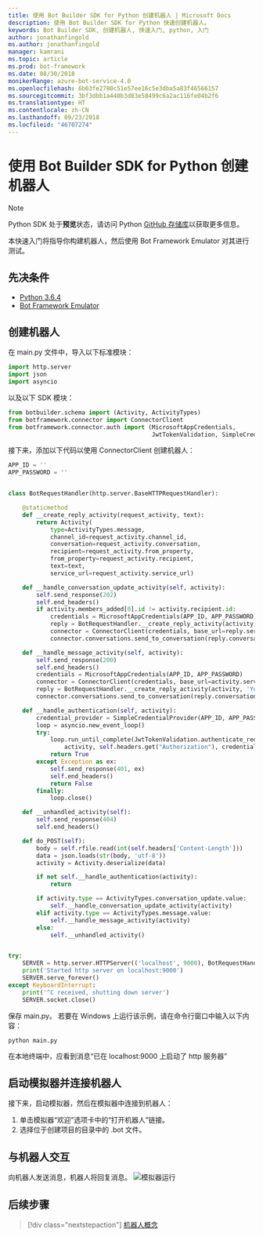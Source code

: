 ```yaml
---
title: 使用 Bot Builder SDK for Python 创建机器人 | Microsoft Docs
description: 使用 Bot Builder SDK for Python 快速创建机器人。
keywords: Bot Builder SDK, 创建机器人, 快速入门, python, 入门
author: jonathanfingold
ms.author: jonathanfingold
manager: kamrani
ms.topic: article
ms.prod: bot-framework
ms.date: 08/30/2018
monikerRange: azure-bot-service-4.0
ms.openlocfilehash: 6b63fe2780c51e57ee16c5e3dba5a83f46566157
ms.sourcegitcommit: 3bf3dbb1a440b3d83e58499c6a2ac116fe04b2f6
ms.translationtype: HT
ms.contentlocale: zh-CN
ms.lasthandoff: 09/23/2018
ms.locfileid: "46707274"
---
```

# <a name="create-a-bot-with-the-bot-builder-sdk-for-python"></a>使用 Bot Builder SDK for Python 创建机器人

>[!NOTE] 
> Python SDK 处于**预览**状态，请访问 Python [GitHub 存储库](https://github.com/Microsoft/botbuilder-python)以获取更多信息。 

本快速入门将指导你构建机器人，然后使用 Bot Framework Emulator 对其进行测试。 

## <a name="pre-requisite"></a>先决条件
- [Python 3.6.4](https://www.python.org/downloads/) 
- [Bot Framework Emulator](https://github.com/Microsoft/BotFramework-Emulator/releases)

## <a name="create-a-bot"></a>创建机器人
在 main.py 文件中，导入以下标准模块：

```python
import http.server
import json
import asyncio
```

以及以下 SDK 模块：
```python
from botbuilder.schema import (Activity, ActivityTypes)
from botframework.connector import ConnectorClient
from botframework.connector.auth import (MicrosoftAppCredentials,
                                         JwtTokenValidation, SimpleCredentialProvider)
```
接下来，添加以下代码以使用 ConnectorClient 创建机器人：
```python
APP_ID = ''
APP_PASSWORD = ''


class BotRequestHandler(http.server.BaseHTTPRequestHandler):

    @staticmethod
    def __create_reply_activity(request_activity, text):
        return Activity(
            type=ActivityTypes.message,
            channel_id=request_activity.channel_id,
            conversation=request_activity.conversation,
            recipient=request_activity.from_property,
            from_property=request_activity.recipient,
            text=text,
            service_url=request_activity.service_url)

    def __handle_conversation_update_activity(self, activity):
        self.send_response(202)
        self.end_headers()
        if activity.members_added[0].id != activity.recipient.id:
            credentials = MicrosoftAppCredentials(APP_ID, APP_PASSWORD)
            reply = BotRequestHandler.__create_reply_activity(activity, 'Hello and welcome to the echo bot!')
            connector = ConnectorClient(credentials, base_url=reply.service_url)
            connector.conversations.send_to_conversation(reply.conversation.id, reply)

    def __handle_message_activity(self, activity):
        self.send_response(200)
        self.end_headers()
        credentials = MicrosoftAppCredentials(APP_ID, APP_PASSWORD)
        connector = ConnectorClient(credentials, base_url=activity.service_url)
        reply = BotRequestHandler.__create_reply_activity(activity, 'You said: %s' % activity.text)
        connector.conversations.send_to_conversation(reply.conversation.id, reply)

    def __handle_authentication(self, activity):
        credential_provider = SimpleCredentialProvider(APP_ID, APP_PASSWORD)
        loop = asyncio.new_event_loop()
        try:
            loop.run_until_complete(JwtTokenValidation.authenticate_request(
                activity, self.headers.get("Authorization"), credential_provider))
            return True
        except Exception as ex:
            self.send_response(401, ex)
            self.end_headers()
            return False
        finally:
            loop.close()

    def __unhandled_activity(self):
        self.send_response(404)
        self.end_headers()

    def do_POST(self):
        body = self.rfile.read(int(self.headers['Content-Length']))
        data = json.loads(str(body, 'utf-8'))
        activity = Activity.deserialize(data)

        if not self.__handle_authentication(activity):
            return

        if activity.type == ActivityTypes.conversation_update.value:
            self.__handle_conversation_update_activity(activity)
        elif activity.type == ActivityTypes.message.value:
            self.__handle_message_activity(activity)
        else:
            self.__unhandled_activity()


try:
    SERVER = http.server.HTTPServer(('localhost', 9000), BotRequestHandler)
    print('Started http server on localhost:9000')
    SERVER.serve_forever()
except KeyboardInterrupt:
    print('^C received, shutting down server')
    SERVER.socket.close()
```


保存 main.py。 若要在 Windows 上运行该示例，请在命令行窗口中输入以下内容：
```
python main.py
```
在本地终端中，应看到消息“已在 localhost:9000 上启动了 http 服务器”

## <a name="start-the-emulator-and-connect-your-bot"></a>启动模拟器并连接机器人

接下来，启动模拟器，然后在模拟器中连接到机器人：

1. 单击模拟器“欢迎”选项卡中的“打开机器人”链接。 
2. 选择位于创建项目的目录中的 .bot 文件。

## <a name="interact-with-your-bot"></a>与机器人交互

向机器人发送消息，机器人将回复消息。
![模拟器运行](../media/emulator-v4/emulator-running.png)


## <a name="next-steps"></a>后续步骤

> [!div class="nextstepaction"]
> [机器人概念](../v4sdk/bot-builder-basics.md)
